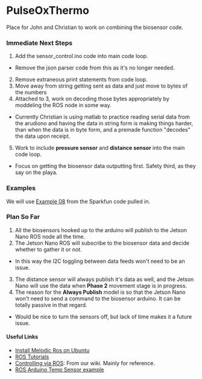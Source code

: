 # PulseOxThermo
Place for John and Christian to work on combining the biosensor code.

### Immediate Next Steps
1. Add the sensor_control.ino code into main code loop.
  - Remove the json parser code from this as it's no longer needed.
2. Remove extraneous print statements from code loop.
3. Move away from string getting sent as data and just move to bytes of the numbers
4. Attached to 3, work on decoding those bytes appropriately by moddeling the ROS node in some way.
  - Currently Christian is using matlab to practice reading serial data from the arudiono and having the data in string form is making things harder, than when the data is in byte form, and a premade function "decodes" the data upon receipt.
5. Work to include **pressure sensor** and **distance sensor** into the main code loop.
  - Focus on getting the biosensor data outputting first. Safety third, as they say on the playa. 

### Examples
We will use [Example 08](https://github.com/sparkfun/SparkFun_MAX3010x_Sensor_Library/blob/d625b7e31c06d5c6a27395a46a32e6ba927b5c0b/examples/Example8_SPO2/Example8_SPO2.ino) from the Sparkfun code pulled in.

### Plan So Far
1. All the biosensors hooked up to the arduino will publish to the Jetson Nano ROS node all the time.
2. The Jetson Nano ROS will subscribe to the biosensor data and decide whether to gather it or not.
  - In this way the I2C toggling between data feeds won't need to be an issue.
3. The distance sensor will always publish it's data as well, and the Jetson Nano will use the data when **Phase 2** movement stage is in progress.
4. The reason for the **Always Publish** model is so that the Jetson Nano won't need to send a command to the biosensor arduino. It can be totally passive in that regard.
  - Would be nice to turn the sensors off, but lack of time makes it a future issue.

#### Useful Links
- [Install Melodic Ros on Ubuntu](https://wiki.ros.org/melodic/Installation/Ubuntu)
- [ROS Tutorials](https://wiki.ros.org/ROS/Tutorials)
- [Controlling via ROS](https://github.com/athelas-NEU/arm-control-ros/wiki/Setup-for-Controlling-via-ROS): From our wiki. Mainly for reference. 
- [ROS Arduino Temp Sensor example](https://wiki.ros.org/rosserial_arduino/Tutorials/Measuring%20Temperature)
